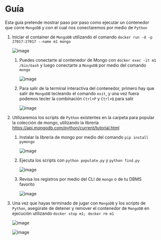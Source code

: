 # Guía

Esta guía pretende mostrar paso por paso como ejecutar un contenedor que corre `MongoDB` y con el cual nos conectaremos por medio de `Python`

1. Iniciar el container de `MongoDB` utilizando el comando `docker run -d -p 27017:27017 --name m1 mongo`

   ![image](https://user-images.githubusercontent.com/71090472/172030914-4679abc4-bf10-4d57-8a49-58da0e748a3f.png)

   1. Puedes conectarte al contenedor de Mongo con `docker exec -it m1 /bin/bash` y luego conectarte a `MongoDB` por medio del comando `mongo`

      ![image](https://user-images.githubusercontent.com/71090472/172030955-adb10d9b-eb11-4fe6-b5e3-151c615bf3c1.png)

   2. Para salir de la terminal interactiva del contenedor, primero hay que salir de `MongoDB` tecleando el comando `exit`, y una vez fuera podemos tecler la combinación `Ctrl+P` y `Ctrl+Q` para salir
     
      ![image](https://user-images.githubusercontent.com/71090472/172030966-798bfd7c-339d-4127-b244-ccc7149a3456.png)

2. Utilizaremos los scripts de `Python` existentes en la carpeta para popular la colección de mongo, utilizando la librería <https://api.mongodb.com/python/current/tutorial.html>
   1. Instalar la librería de mongo por medio del comando `pip install pymongo`
      
      ![image](https://user-images.githubusercontent.com/71090472/172031003-f00fb3c4-47f5-45fe-a23d-5bbc90035ad5.png)

   2. Ejecuta los scripts con `python populate.py` y `python find.py`
      
      ![image](https://user-images.githubusercontent.com/71090472/172031391-7761dfc8-9460-4817-b470-ddc64e6bea32.png)      

   3. Revisa los registros por medio del CLI de `mongo` o de tu DBMS favorito

      ![image](https://user-images.githubusercontent.com/71090472/172031449-b02e7015-dbdd-4e00-b330-fcb746af63fb.png)

3. Una vez que hayas terminado de jugar con `MongoDB` y los scripts de `Python`, asegúrate de detener y remover el contenedor de `MongoDB` en ejecución utilizando `docker stop m1; docker rm m1`
   
   ![image](https://user-images.githubusercontent.com/71090472/172031548-2c829647-8abf-443b-af30-a7329d02abbe.png)
   
   ![image](https://user-images.githubusercontent.com/71090472/172031567-1ad1be57-bf6a-4cbb-a478-d551ab716cd2.png)


      

